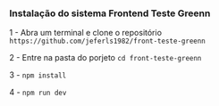 <h3>Instalação do sistema Frontend Teste Greenn</h3>
<p>1 - Abra um terminal e clone o repositório <code>https://github.com/jeferls1982/front-teste-greenn</code></p>
<p>2 - Entre na pasta do porjeto <code>cd front-teste-greenn</code></p>
<p>3 - <code>npm install</code></p>
<p>4 - <code>npm run dev</code></p>



